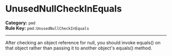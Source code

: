 # UnusedNullCheckInEquals
**Category:** `pmd`<br/>
**Rule Key:** `pmd:UnusedNullCheckInEquals`<br/>


-----

After checking an object reference for null, you should invoke equals() on that object rather than passing it to another object's equals() method.

